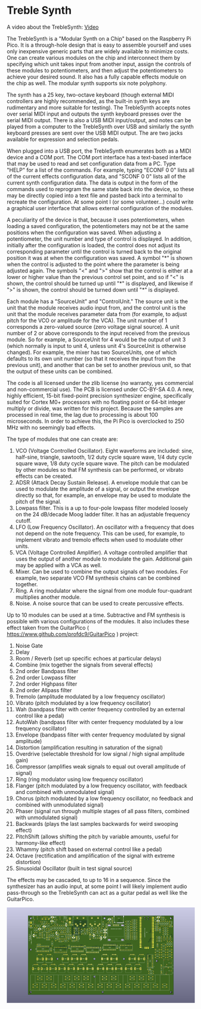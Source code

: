 # Treble Synth

A video about the TrebleSynth:  [Video](https://www.youtube.com/watch?v=252Vte4tYh0)

The TrebleSynth is a "Modular Synth on a Chip" based on the Raspberry Pi Pico.  It is a through-hole design that is easy to assemble yourself and uses only inexpensive generic parts that are widely available to minimize costs.  One can create various modules on the chip and interconnect them by specifying which unit takes input from another input, assign the controls of these modules to potentiometers, and then adjust the potentiometers to achieve your desired sound.  It also has a fully capable effects module on the chip as well.  The modular synth supports six note polyphony.

The synth has a 25 key, two-octave keyboard (though external MIDI controllers are highly recommended, as the built-in synth keys are rudimentary and more suitable for testing).  The TrebleSynth accepts notes over serial MIDI input and outputs the synth keyboard presses over the serial MIDI output.  There is also a USB MIDI input/output, and notes can be played from a computer to the TrebleSynth over USB and similarly the synth keyboard presses are sent over the USB MIDI output.  The are two jacks available for expression and selection pedals.

When plugged into a USB port, the TrebleSynth enumerates both as a MIDI device and a COM port.  The COM port interface has a text-based interface that may be used to read and set configuration data from a PC.   Type "HELP" for a list of the commands.  For example, typing "ECONF 0 0" lists all of the current effects configuration data, and "SCONF 0 0" lists all of the current synth configuration data.  The data is output in the form of the commands used to reprogram the same state back into the device, so these may be directly copied into a text file and pasted back into a terminal to recreate the configuration.  At some point I (or some volunteer...) could write a graphical user interface that allows external configuration of the modules.

A peculiarity of the device is that, because it uses potentiometers, when loading a saved configuration, the potentiometers may not be at the same positions when the configuration was saved.  When adjusting a potentiometer, the unit number and type of control is displayed.  In addition, initially after the configuration is loaded, the control does not adjust its corresponding parameter until the control is turned back to the original position it was at when the configuration was saved.  A symbol "\*" is shown when the control is adjusted to the point where the parameter is being adjusted again.  The symbols "<" and ">" show that the control is either at a lower or higher value than the previous control set point, and so if "<" is shown, the control should be turned up until "\*" is displayed, and likewise if ">" is shown, the control should be turned down until "\*" is displayed.

Each module has a "SourceUnit" and "ControlUnit."  The source unit is the unit that the module receives audio input from, and the control unit is the unit that the module receives parameter data from (for example, to adjust pitch for the VCO or amplitude for the VCA).  The unit number of 1 corresponds a zero-valued source (zero voltage signal source).  A unit number of 2 or above corresponds to the input received from the previous module.  So for example, a SourceUnit for 4 would be the output of unit 3 (which normally is input to unit 4, unless unit 4's SourceUnit is otherwise changed).  For example, the mixer has two SourceUnits, one of which defaults to its own unit number (so that it receives the input from the previous unit), and another that can be set to another previous unit, so that the output of these units can be combined.

The code is all licensed under the zlib license (no warranty, yes commercial and non-commercial use).  The PCB is licensed under CC-BY-SA 4.0.  A new, highly efficient, 15-bit fixed-point precision synthesizer engine, specifically suited for Cortex M0+ processors with no floating point or 64-bit integer multiply or divide, was written for this project.  Because the samples are processed in real time, the lag due to processing is about 100 microseconds.  In order to achieve this, the Pi Pico is overclocked to 250 MHz with no seemingly bad effects.

The type of modules that one can create are:

1. VCO (Voltage Controlled Oscillator).  Eight waveforms are included: sine, half-sine, triangle, sawtooth, 1/2 duty cycle square wave, 1/4 duty cycle square wave, 1/8 duty cycle square wave.  The pitch can be modulated by other modules so that FM synthesis can be performed, or vibrato effects can be created.
2. ADSR (Attack Decay Sustain Release).  A envelope module that can be used to modulate the amplitude of a signal, or output the envelope directly so that, for example, an envelope may be used to modulate the pitch of the signal.
3. Lowpass filter.  This is a up to four-pole lowpass filter modeled loosely on the 24 dB/decade Moog ladder filter.  It has an adjustable frequency cutoff.
4. LFO (Low Frequency Oscillator).  An oscillator with a frequency that does not depend on the note frequency.  This can be used, for example, to implement vibrato and tremolo effects when used to modulate other units.
5. VCA (Voltage Controlled Amplifier).  A voltage controlled amplifier that uses the output of another module to modulate the gain.  Additional gain may be applied with a VCA as well.
6. Mixer.  Can be used to combine the output signals of two modules.  For example, two separate VCO FM synthesis chains can be combined together.
7. Ring.  A ring modulator where the signal from one module four-quadrant multiplies another module.
8. Noise.  A noise source that can be used to create percussive effects.

Up to 10 modules can be used at a time.  Subtractive and FM synthesis is possible with various configurations of the modules. It also includes these effect taken from the GuitarPico ( https://www.github.com/profdc9/GuitarPico ) project:

1.  Noise Gate
2.  Delay 
3.  Room / Reverb (set up specific echoes at particular delays)
4.  Combine (mix together the signals from several effects)
5.  2nd order Bandpass filter
6.  2nd order Lowpass filter
7.  2nd order Highpass filter
8.  2nd order Allpass filter
9.  Tremolo (amplitude modulated by a low frequency oscillator)
10.  Vibrato (pitch modulated by a low frequency oscillator)
11.  Wah (bandpass filter with center frequency controlled by an external control like a pedal)
12.  AutoWah (bandpass filter with center frequency modulated by a low frequency oscillator)
13.  Envelope (bandpass filter with center frequency modulated by signal amplitude)
14.  Distortion (amplification resulting in saturation of the signal)
15.  Overdrive (selectable threshold for low signal / high signal amplitude gain)
16.  Compressor (amplifies weak signals to equal out overall amplitude of signal)
17.  Ring (ring modulator using low frequency oscillator)
18.  Flanger (pitch modulated by a low frequency oscillator, with feedback and combined with unmodulated signal)
19.  Chorus (pitch modulated by a low frequency oscillator, no feedback and combined with unmodulated signal)
20.  Phaser (signal run through multiple stages of all pass filters, combined with unmodulated signal)
21.  Backwards (plays the last samples backwards for weird swooping effect)
22.  PitchShift (allows shifting the pitch by variable amounts, useful for harmony-like effect)
23.  Whammy (pitch shift based on external control like a pedal)
24.  Octave (rectification and amplification of the signal with extreme distortion)
25.  Sinusoidal Oscillator (built in test signal source)

The effects may be cascaded, to up to 16 in a sequence.  Since the synthesizer has an audio input, at some point I will likely implement audio pass-through so the TrebleSynth can act as a guitar pedal as well like the GuitarPico.

![Picture](TrebleSynth/TrebleSynth.png)

